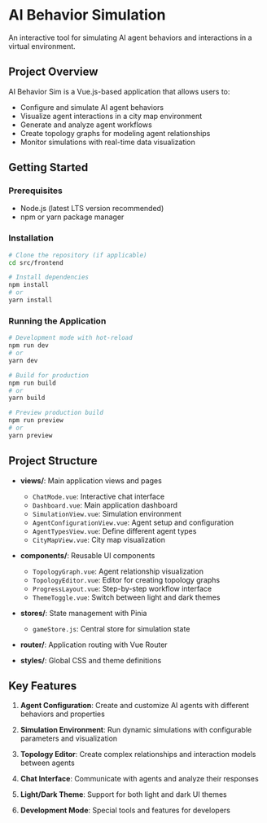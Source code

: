 # AI Behavior Simulation

An interactive tool for simulating AI agent behaviors and interactions in a virtual environment.

## Project Overview

AI Behavior Sim is a Vue.js-based application that allows users to:
- Configure and simulate AI agent behaviors
- Visualize agent interactions in a city map environment
- Generate and analyze agent workflows
- Create topology graphs for modeling agent relationships
- Monitor simulations with real-time data visualization

## Getting Started

### Prerequisites

- Node.js (latest LTS version recommended)
- npm or yarn package manager

### Installation

```bash
# Clone the repository (if applicable)
cd src/frontend

# Install dependencies
npm install
# or 
yarn install
```

### Running the Application

```bash
# Development mode with hot-reload
npm run dev
# or
yarn dev

# Build for production
npm run build
# or
yarn build

# Preview production build
npm run preview
# or
yarn preview
```

## Project Structure

- **views/**: Main application views and pages
  - `ChatMode.vue`: Interactive chat interface
  - `Dashboard.vue`: Main application dashboard
  - `SimulationView.vue`: Simulation environment
  - `AgentConfigurationView.vue`: Agent setup and configuration
  - `AgentTypesView.vue`: Define different agent types
  - `CityMapView.vue`: City map visualization

- **components/**: Reusable UI components
  - `TopologyGraph.vue`: Agent relationship visualization
  - `TopologyEditor.vue`: Editor for creating topology graphs
  - `ProgressLayout.vue`: Step-by-step workflow interface
  - `ThemeToggle.vue`: Switch between light and dark themes

- **stores/**: State management with Pinia
  - `gameStore.js`: Central store for simulation state

- **router/**: Application routing with Vue Router

- **styles/**: Global CSS and theme definitions

## Key Features

1. **Agent Configuration**: Create and customize AI agents with different behaviors and properties

2. **Simulation Environment**: Run dynamic simulations with configurable parameters and visualization

3. **Topology Editor**: Create complex relationships and interaction models between agents

4. **Chat Interface**: Communicate with agents and analyze their responses

5. **Light/Dark Theme**: Support for both light and dark UI themes

6. **Development Mode**: Special tools and features for developers

